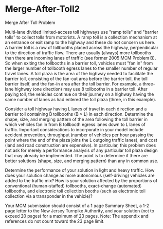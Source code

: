 # Merge-After-Toll2
Merge After Toll
Problem	 
 	
Multi-lane divided limited-access toll highways use "ramp tolls" and "barrier tolls" to collect tolls from motorists. A ramp toll is a collection mechanism at an entrance or exit ramp to the highway and these do not concern us here. A barrier toll is a row of tollbooths placed across the highway, perpendicular to the direction of traffic flow. There are usually (always) more tollbooths than there are incoming lanes of traffic (see former 2005 MCM Problem B). So when exiting the tollbooths in a barrier toll, vehicles must "fan in" from the larger number of tollbooth egress lanes to the smaller number of regular travel lanes. A toll plaza is the area of the highway needed to facilitate the barrier toll, consisting of the fan-out area before the barrier toll, the toll barrier itself, and the fan-in area after the toll barrier. For example, a three-lane highway (one direction) may use 8 tollbooths in a barrier toll. After paying toll, the vehicles continue on their journey on a highway having the same number of lanes as had entered the toll plaza (three, in this example).

Consider a toll highway having L lanes of travel in each direction and a barrier toll containing B tollbooths (B > L) in each direction. Determine the shape, size, and merging pattern of the area following the toll barrier in which vehicles fan in from B tollbooth egress lanes down to L lanes of traffic. Important considerations to incorporate in your model include accident prevention, throughput (number of vehicles per hour passing the point where the end of the plaza joins the L outgoing traffic lanes), and cost (land and road construction are expensive). In particular, this problem does not ask for merely a performance analysis of any particular toll plaza design that may already be implemented. The point is to determine if there are better solutions (shape, size, and merging pattern) than any in common use.

Determine the performance of your solution in light and heavy traffic. How does your solution change as more autonomous (self-driving) vehicles are added to the traffic mix? How is your solution affected by the proportions of conventional (human-staffed) tollbooths, exact-change (automated) tollbooths, and electronic toll collection booths (such as electronic toll collection via a transponder in the vehicle)?

Your MCM submission should consist of a 1 page Summary Sheet, a 1-2 page letter to the New Jersey Turnpike Authority, and your solution (not to exceed 20 pages) for a maximum of 23 pages. Note: The appendix and references do not count toward the 23 page limit.
